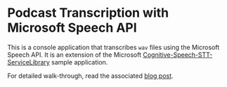 # Podcast Transcription with Microsoft Speech API

This is a console application that transcribes `wav` files using the Microsoft Speech API. It is an extension of the Microsoft [Cognitive-Speech-STT-ServiceLibrary](https://github.com/Azure-Samples/Cognitive-Speech-STT-ServiceLibrary) sample application.

For detailed walk-through, read the associated [blog post](http://luisquintanilla.me/2018/02/11/transcribing-podcasts-microsoft-speech-api/).